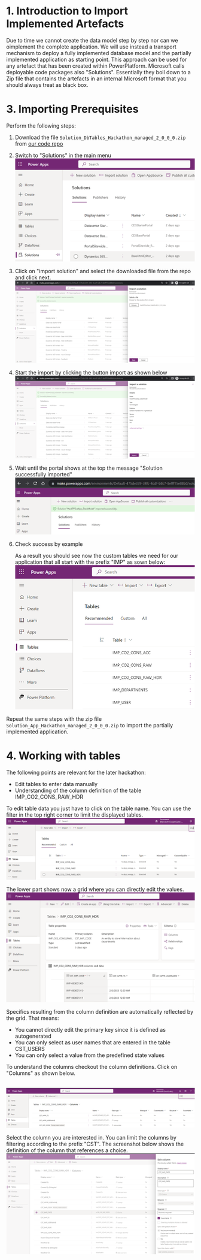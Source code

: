 # 1. Introduction to Import Implemented Artefacts

Due to time we cannot create the data model step by step nor can we oimplement the complete application. We will use instead a transport mechanism to deploy a fully implemented database model and the partially implemented application as starting point. This approach can be used for any artefact that has been created within PowerPlatform. Microsoft calls deployable code packages also "Solutions". Essentially they boil down to a Zip file that contains the artefacts in an internal Microsoft format that you should always treat as black box.

# 3. Importing Prerequisites

Perform the following steps:
1. Download the file `Solution_DbTables_Hackathon_managed_2_0_0_0.zip` from [our code repo](https://github.com/DevOps-Gilde/Hackathon_PP_ModelDrivenApp_CstPages_Code) 

2. Switch to "Solutions" in the main menu
<br><img src="./images/imp_sol_step_start.png" /><br>

3. Click on "import solution" and select the downloaded file from the repo and click next.
<br><img src="./images/imp_sol_step_imp_sol.png" /><br>

4. Start the import by clicking the button import as shown below
<br><img src="./images/imp_sol_step_conf_imp.png" /><br>

5. Wait until the portal shows at the top the message "Solution successfully imported"
<br><img src="./images/imp_sol_step_succ.png" /><br>

6. Check success by example

   As a result you should see now the custom tables we need for our application that all start with the prefix "IMP" as sown below:
   <br><img src="./images/imp_sol_step_check.png" /><br>

Repeat the same steps with the zip file `Solution_App_Hackathon_managed_2_0_0_0.zip` to import the partially implemented application.

# 4. Working with tables

The following points are relevant for the later hackathon:
* Edit tables to enter data manually
* Understanding of the column definition of the table IMP_CO2_CONS_RAW_HDR

To edit table data you just have to click on the table name. You can use the filter in the top right corner to limit the displayed tables.
<br><img src="./images/work_tables_open_table.png" /><br>

The lower part shows now a grid where you can directly edit the values.
<br><img src="./images/work_tables_edit_data.png" /><br>

Specifics resulting from the column definition are automatically reflected by the grid. That means:
* You cannot directly edit the primary key since it is defined as autogenerated
* You can only select as user names that are entered in the table CST_USERS
* You can only select a value from the predefined state values

To understand the columns checkout the column definitions. Click on "Columns" as shown below.

<br><img src="./images/work_tables_cols_ovr.png" /><br>

Select the column you are interested in. You can limit the columns by filtering according to the prefix "CST". The screenshot below shows the definition of the column that references a choice.
<br><img src="./images/work_tables_cols_check_def.png" /><br>

